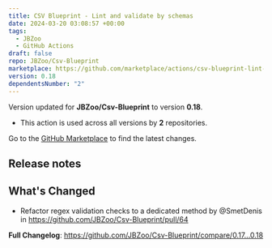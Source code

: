 ```yaml
---
title: CSV Blueprint - Lint and validate by schemas
date: 2024-03-20 03:08:57 +00:00
tags:
  - JBZoo
  - GitHub Actions
draft: false
repo: JBZoo/Csv-Blueprint
marketplace: https://github.com/marketplace/actions/csv-blueprint-lint-and-validate-by-schemas
version: 0.18
dependentsNumber: "2"
---
```



Version updated for **JBZoo/Csv-Blueprint** to version **0.18**.
- This action is used across all versions by **2** repositories.

Go to the [GitHub Marketplace](https://github.com/marketplace/actions/csv-blueprint-lint-and-validate-by-schemas) to find the latest changes.

## Release notes

## What's Changed
* Refactor regex validation checks to a dedicated method by @SmetDenis in https://github.com/JBZoo/Csv-Blueprint/pull/64


**Full Changelog**: https://github.com/JBZoo/Csv-Blueprint/compare/0.17...0.18
